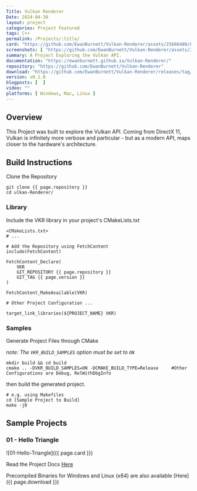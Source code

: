 ```yaml
---
Title: Vulkan Renderer
Date: 2024-04-30
layout: project
categories: Project Featured 
tags: C++ 
permalink: /Projects/:title/
card: "https://github.com/EwanBurnett/Vulkan-Renderer/assets/25666480/6619d4ec-7513-4140-8dd3-47223ea08a4d"
screenshots: [ "https://github.com/EwanBurnett/Vulkan-Renderer/assets/25666480/6619d4ec-7513-4140-8dd3-47223ea08a4d" ] 
summary: A Project Exploring the Vulkan API.
documentation: "https://ewanburnett.github.io/Vulkan-Renderer/"
repository: "https://github.com/EwanBurnett/Vulkan-Renderer"
download: "https://github.com/EwanBurnett/Vulkan-Renderer/releases/tag/v0.1.0"
version: v0.1.0
blogposts: [  ]
video: ""
platforms: [ Windows, Mac, Linux ]
---
```

## Overview
This Project was built to explore the Vulkan API. Coming from DirectX 11, Vulkan is infinitely more verbose and particular - but as a modern API, maps closer to the hardware's architecture.  

## Build Instructions

Clone the Repository
```
git clone {{ page.repository }}
cd ulkan-Renderer/ 
```
### Library
Include the VKR library in your project's CMakeLists.txt

```
<CMakeLists.txt>
# ...

# Add the Repository using FetchContent
include(FetchContent) 

FetchContent_Declare(
    VKR
    GIT_REPOSITORY {{ page.repository }}
    GIT_TAG {{ page.version }}
)

FetchContent_MakeAvailable(VKR)

# Other Project Configuration ...

target_link_libraries(${PROJECT_NAME} VKR)

```

### Samples
Generate Project Files through CMake

*note: The `VKR_BUILD_SAMPLES` option must be set to `ON`*
```
mkdir build && cd build
cmake .. -DVKR_BUILD_SAMPLES=ON -DCMAKE_BUILD_TYPE=Release     #Other Configurations are Debug, RelWithDbgInfo
```

then build the generated project.
```
# e.g. using Makefiles
cd [Sample Project to Build]
make -j8
```

## Sample Projects

### 01 - Hello Triangle 
![01-Hello-Triangle]({{ page.card }}) 

Read the Project Docs [Here](https://ewanburnett.github.io/Vulkan-Renderer/subpage.html#autotoc_md4)


Precompiled Binaries for Windows and Linux (x64) are also available [Here]({{ page.download }})
